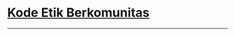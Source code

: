# [Kode Etik Berkomunitas](https://github.com/BlankOn/code-of-conduct/blob/master/README.md)

----

